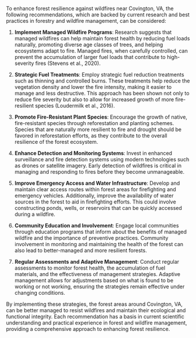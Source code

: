 To enhance forest resilience against wildfires near Covington, VA, the following recommendations, which are backed by current research and best practices in forestry and wildfire management, can be considered:

1. **Implement Managed Wildfire Programs**: Research suggests that managed wildfires can help maintain forest health by reducing fuel loads naturally, promoting diverse age classes of trees, and helping ecosystems adapt to fire. Managed fires, when carefully controlled, can prevent the accumulation of larger fuel loads that contribute to high-severity fires (Stevens et al., 2020).

2. **Strategic Fuel Treatments**: Employ strategic fuel reduction treatments such as thinning and controlled burns. These treatments help reduce the vegetation density and lower the fire intensity, making it easier to manage and less destructive. This approach has been shown not only to reduce fire severity but also to allow for increased growth of more fire-resilient species (Loudermilk et al., 2016).

3. **Promote Fire-Resistant Plant Species**: Encourage the growth of native, fire-resistant species through reforestation and planting schemes. Species that are naturally more resilient to fire and drought should be favored in reforestation efforts, as they contribute to the overall resilience of the forest ecosystem.

4. **Enhance Detection and Monitoring Systems**: Invest in enhanced surveillance and fire detection systems using modern technologies such as drones or satellite imagery. Early detection of wildfires is critical in managing and responding to fires before they become unmanageable.

5. **Improve Emergency Access and Water Infrastructure**: Develop and maintain clear access routes within forest areas for firefighting and emergency vehicles. Additionally, improve the availability of water sources in the forest to aid in firefighting efforts. This could involve constructing ponds, wells, or reservoirs that can be quickly accessed during a wildfire.

6. **Community Education and Involvement**: Engage local communities through education programs that inform about the benefits of managed wildfire and the importance of preventive practices. Community involvement in monitoring and maintaining the health of the forest can also lead to better-managed and more resilient forests.

7. **Regular Assessments and Adaptive Management**: Conduct regular assessments to monitor forest health, the accumulation of fuel materials, and the effectiveness of management strategies. Adaptive management allows for adjustments based on what is found to be working or not working, ensuring the strategies remain effective under changing conditions.

By implementing these strategies, the forest areas around Covington, VA, can be better managed to resist wildfires and maintain their ecological and functional integrity. Each recommendation has a basis in current scientific understanding and practical experience in forest and wildfire management, providing a comprehensive approach to enhancing forest resilience.